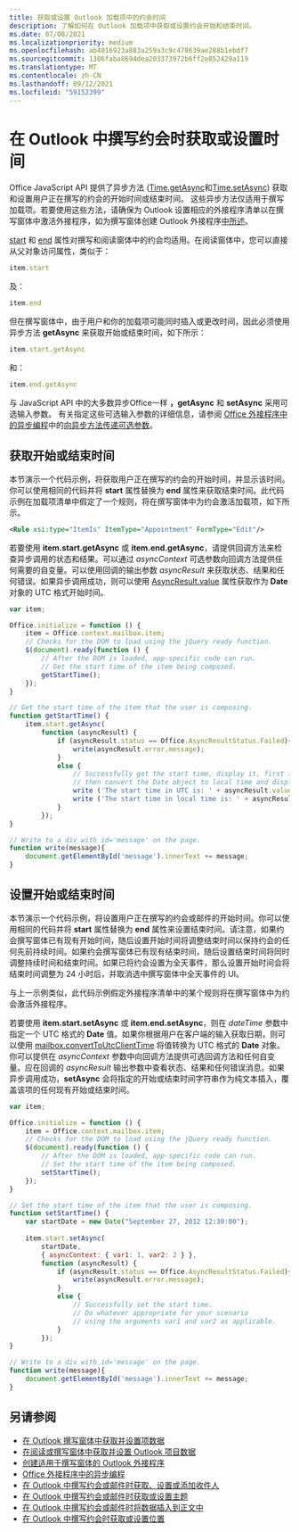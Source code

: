 ```yaml
---
title: 获取或设置 Outlook 加载项中的约会时间
description: 了解如何在 Outlook 加载项中获取或设置约会开始和结束时间。
ms.date: 07/08/2021
ms.localizationpriority: medium
ms.openlocfilehash: ab4016923a883a259a3c9c478639ae288b1ebdf7
ms.sourcegitcommit: 1306faba8694dea203373972b6ff2e852429a119
ms.translationtype: MT
ms.contentlocale: zh-CN
ms.lasthandoff: 09/12/2021
ms.locfileid: "59152399"
---
```

# <a name="get-or-set-the-time-when-composing-an-appointment-in-outlook"></a>在 Outlook 中撰写约会时获取或设置时间

Office JavaScript API 提供了异步方法 ([Time.getAsync](/javascript/api/outlook/office.time#getAsync_options__callback_)和[Time.setAsync](/javascript/api/outlook/office.time#setAsync_dateTime__options__callback_)) 获取和设置用户正在撰写的约会的开始时间或结束时间。 这些异步方法仅适用于撰写加载项。若要使用这些方法，请确保为 Outlook 设置相应的外接程序清单以在撰写窗体中激活外接程序，如为撰写窗体创建 Outlook 外接程序[中所述](compose-scenario.md)。

[start](../reference/objectmodel/preview-requirement-set/office.context.mailbox.item.md#properties) 和 [end](../reference/objectmodel/preview-requirement-set/office.context.mailbox.item.md#properties) 属性对撰写和阅读窗体中的约会均适用。在阅读窗体中，您可以直接从父对象访问属性，类似于：

```js
item.start
```

及：

```js
item.end
```

但在撰写窗体中，由于用户和你的加载项可能同时插入或更改时间，因此必须使用异步方法 **getAsync** 来获取开始或结束时间，如下所示：

```js
item.start.getAsync
```

和：

```js
item.end.getAsync
```

与 JavaScript API 中的大多数异步Office一样 **，getAsync** 和 **setAsync** 采用可选输入参数。 有关指定这些可选输入参数的详细信息，请参阅 [Office 外接程序中的异步编程](../develop/asynchronous-programming-in-office-add-ins.md#pass-optional-parameters-inline)中的[向异步方法传递可选参数](../develop/asynchronous-programming-in-office-add-ins.md)。


## <a name="get-the-start-or-end-time"></a>获取开始或结束时间

本节演示一个代码示例，将获取用户正在撰写的约会的开始时间，并显示该时间。你可以使用相同的代码并将 **start** 属性替换为 **end** 属性来获取结束时间。此代码示例在加载项清单中假定了一个规则，将在撰写窗体中为约会激活加载项，如下所示。


```XML
<Rule xsi:type="ItemIs" ItemType="Appointment" FormType="Edit"/>

```

若要使用 **item.start.getAsync** 或 **item.end.getAsync**，请提供回调方法来检查异步调用的状态和结果。可以通过 _asyncContext_ 可选参数向回调方法提供任何需要的自变量。可以使用回调的输出参数 _asyncResult_ 来获取状态、结果和任何错误。如果异步调用成功，则可以使用 [AsyncResult.value](/javascript/api/office/office.asyncresult#value) 属性获取作为 **Date** 对象的 UTC 格式开始时间。


```js
var item;

Office.initialize = function () {
    item = Office.context.mailbox.item;
    // Checks for the DOM to load using the jQuery ready function.
    $(document).ready(function () {
        // After the DOM is loaded, app-specific code can run.
        // Get the start time of the item being composed.
        getStartTime();
    });
}

// Get the start time of the item that the user is composing.
function getStartTime() {
    item.start.getAsync(
        function (asyncResult) {
            if (asyncResult.status == Office.AsyncResultStatus.Failed){
                write(asyncResult.error.message);
            }
            else {
                // Successfully got the start time, display it, first in UTC and 
                // then convert the Date object to local time and display that.
                write ('The start time in UTC is: ' + asyncResult.value.toString());
                write ('The start time in local time is: ' + asyncResult.value.toLocaleString());
            }
        });
}

// Write to a div with id='message' on the page.
function write(message){
    document.getElementById('message').innerText += message; 
}
```


## <a name="set-the-start-or-end-time"></a>设置开始或结束时间

本节演示一个代码示例，将设置用户正在撰写的约会或邮件的开始时间。你可以使用相同的代码并将 **start** 属性替换为 **end** 属性来设置结束时间。请注意，如果约会撰写窗体已有现有开始时间，随后设置开始时间将调整结束时间以保持约会的任何先前持续时间。如果约会撰写窗体已有现有结束时间，随后设置结束时间将同时调整持续时间和结束时间。如果已将约会设置为全天事件，那么设置开始时间会将结束时间调整为 24 小时后，并取消选中撰写窗体中全天事件的 UI。

与上一示例类似，此代码示例假定外接程序清单中的某个规则将在撰写窗体中为约会激活外接程序。

若要使用 **item.start.setAsync** 或 **item.end.setAsync**，则在 _dateTime_ 参数中指定一个 UTC 格式的 **Date** 值。如果你根据用户在客户端的输入获取日期，则可以使用 [mailbox.convertToUtcClientTime](../reference/objectmodel/preview-requirement-set/office.context.mailbox.md#methods) 将值转换为 UTC 格式的 **Date** 对象。你可以提供在 _asyncContext_ 参数中向回调方法提供可选回调方法和任何自变量。应在回调的 _asyncResult_ 输出参数中查看状态、结果和任何错误消息。如果异步调用成功，**setAsync** 会将指定的开始或结束时间字符串作为纯文本插入，覆盖该项的任何现有开始或结束时间。




```js
var item;

Office.initialize = function () {
    item = Office.context.mailbox.item;
    // Checks for the DOM to load using the jQuery ready function.
    $(document).ready(function () {
        // After the DOM is loaded, app-specific code can run.
        // Set the start time of the item being composed.
        setStartTime();
    });
}

// Set the start time of the item that the user is composing.
function setStartTime() {
    var startDate = new Date("September 27, 2012 12:30:00");
    
    item.start.setAsync(
        startDate,
        { asyncContext: { var1: 1, var2: 2 } },
        function (asyncResult) {
            if (asyncResult.status == Office.AsyncResultStatus.Failed){
                write(asyncResult.error.message);
            }
            else {
                // Successfully set the start time.
                // Do whatever appropriate for your scenario
                // using the arguments var1 and var2 as applicable.
            }
        });
}

// Write to a div with id='message' on the page.
function write(message){
    document.getElementById('message').innerText += message; 
}
```


## <a name="see-also"></a>另请参阅

- [在 Outlook 撰写窗体中获取并设置项数据](get-and-set-item-data-in-a-compose-form.md)    
- [在阅读或撰写窗体中获取并设置 Outlook 项目数据](item-data.md)   
- [创建适用于撰写窗体的 Outlook 外接程序](compose-scenario.md)    
- [Office 外接程序中的异步编程](../develop/asynchronous-programming-in-office-add-ins.md)
- [在 Outlook 中撰写约会或邮件时获取、设置或添加收件人](get-set-or-add-recipients.md)  
- [在 Outlook 中撰写约会或邮件时获取或设置主题](get-or-set-the-subject.md)   
- [在 Outlook 中撰写约会或邮件时将数据插入到正文中](insert-data-in-the-body.md)   
- [在 Outlook 中撰写约会时获取或设置位置](get-or-set-the-location-of-an-appointment.md)
    
